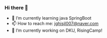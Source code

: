 ### Hi there 👋
- 🌱 I’m currently learning java SpringBoot
- 📫 How to reach me: jghisjl007@naver.com
- 🔭 I’m currently working on DKU, RisingCamp!

<!--
**shinyehwan/shinyehwan** is a ✨ _special_ ✨ repository because its `README.md` (this file) appears on your GitHub profile.

Here are some ideas to get you started:

- 🔭 I’m currently working on ...
- 🌱 I’m currently learning ...
- 👯 I’m looking to collaborate on ...
- 🤔 I’m looking for help with ...
- 💬 Ask me about ...
- 📫 How to reach me: ...
- 😄 Pronouns: ...
- ⚡ Fun fact: ...
-->
